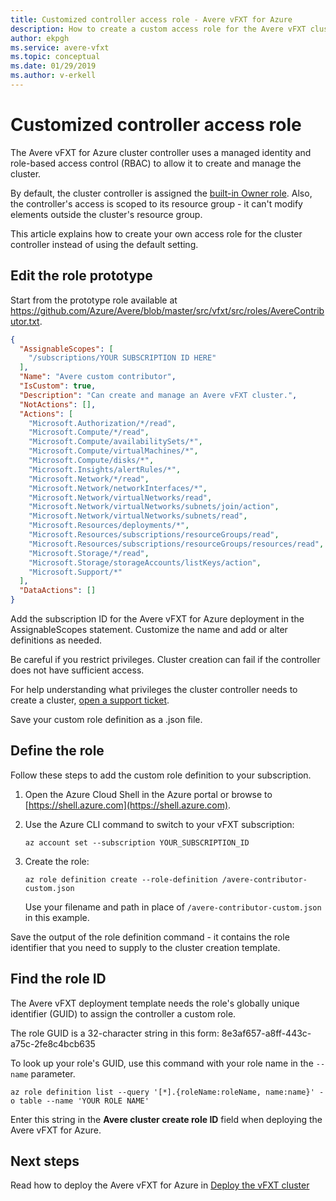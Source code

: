 ```yaml
---
title: Customized controller access role - Avere vFXT for Azure
description: How to create a custom access role for the Avere vFXT cluster controller
author: ekpgh
ms.service: avere-vfxt
ms.topic: conceptual
ms.date: 01/29/2019
ms.author: v-erkell
---
```


# Customized controller access role

The Avere vFXT for Azure cluster controller uses a managed identity and role-based access control (RBAC) to allow it to create and manage the cluster. 

By default, the cluster controller is assigned the [built-in Owner role](../role-based-access-control/built-in-roles.md#owner). Also, the controller's access is scoped to its resource group - it can't modify elements outside the cluster's resource group.

This article explains how to create your own access role for the cluster controller instead of using the default setting. 

## Edit the role prototype

Start from the prototype role available at <https://github.com/Azure/Avere/blob/master/src/vfxt/src/roles/AvereContributor.txt>.

```json
{
  "AssignableScopes": [
    "/subscriptions/YOUR SUBSCRIPTION ID HERE"
  ],
  "Name": "Avere custom contributor",
  "IsCustom": true,
  "Description": "Can create and manage an Avere vFXT cluster.",
  "NotActions": [],
  "Actions": [
    "Microsoft.Authorization/*/read",
    "Microsoft.Compute/*/read",
    "Microsoft.Compute/availabilitySets/*",
    "Microsoft.Compute/virtualMachines/*",
    "Microsoft.Compute/disks/*",
    "Microsoft.Insights/alertRules/*",
    "Microsoft.Network/*/read",
    "Microsoft.Network/networkInterfaces/*",
    "Microsoft.Network/virtualNetworks/read",
    "Microsoft.Network/virtualNetworks/subnets/join/action",
    "Microsoft.Network/virtualNetworks/subnets/read",
    "Microsoft.Resources/deployments/*",
    "Microsoft.Resources/subscriptions/resourceGroups/read",
    "Microsoft.Resources/subscriptions/resourceGroups/resources/read",
    "Microsoft.Storage/*/read",
    "Microsoft.Storage/storageAccounts/listKeys/action",
    "Microsoft.Support/*"
  ],
  "DataActions": []
}
```

Add the subscription ID for the Avere vFXT for Azure deployment in the AssignableScopes statement. Customize the name and add or alter definitions as needed. 

Be careful if you restrict privileges. Cluster creation can fail if the controller does not have sufficient access. 

For help understanding what privileges the cluster controller needs to create a cluster, [open a support ticket](avere-vfxt-open-ticket.md#open-a-support-ticket-for-your-avere-vfxt). 

Save your custom role definition as a .json file. 

## Define the role 

Follow these steps to add the custom role definition to your subscription. 

1. Open the Azure Cloud Shell in the Azure portal or browse to [https://shell.azure.com](https://shell.azure.com).

1. Use the Azure CLI command to switch to your vFXT subscription:

   ```azurecli
   az account set --subscription YOUR_SUBSCRIPTION_ID
   ```

1. Create the role:

   ```azurecli
   az role definition create --role-definition /avere-contributor-custom.json
   ```

   Use your filename and path in place of ```/avere-contributor-custom.json``` in this example. 

Save the output of the role definition command - it contains the role identifier that you need to supply to the cluster creation template. 

## Find the role ID

The Avere vFXT deployment template needs the role's globally unique identifier (GUID) to assign the controller a custom role. 

The role GUID is a 32-character string in this form: 8e3af657-a8ff-443c-a75c-2fe8c4bcb635

To look up your role's GUID, use this command with your role name in the ```--name``` parameter.

```azurecli
az role definition list --query '[*].{roleName:roleName, name:name}' -o table --name 'YOUR ROLE NAME'
```
Enter this string in the **Avere cluster create role ID** field when deploying the Avere vFXT for Azure.

## Next steps

Read how to deploy the Avere vFXT for Azure in [Deploy the vFXT cluster](avere-vfxt-deploy.md)
